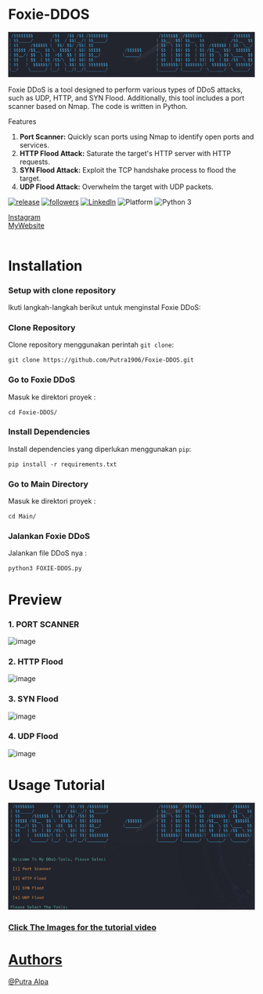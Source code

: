 # Foxie-DDOS
<img src=img/Tittle.png> <br>

Foxie DDoS is a tool designed to perform various types of DDoS attacks, such as UDP, HTTP, and SYN Flood. Additionally, this tool includes a port scanner based on Nmap. The code is written in Python.

Features <br>
1. <b>Port Scanner:</b> Quickly scan ports using Nmap to identify open ports and services.<br>
2. <b>HTTP Flood Attack:</b> Saturate the target's HTTP server with HTTP requests. <br>
3. <b>SYN Flood Attack:</b> Exploit the TCP handshake process to flood the target. <br>
4. <b>UDP Flood Attack:</b> Overwhelm the target with UDP packets. <br>




[![release](https://img.shields.io/badge/release-v1.0-blue)]()
[![followers](https://img.shields.io/badge/follow-7-blue)](https://github.com/Putra1906)
[![LinkedIn](https://img.shields.io/badge/Follow_on_LinkedIn-blue?logo=linkedin)](https://www.linkedin.com/in/putra-alpa-omega-bangun-18222b241/)
![Platform](https://img.shields.io/badge/platform-Linux-blue?logo=linux&logoColor=white)
![Python 3](https://img.shields.io/badge/Python-3-blue?logo=python&logoColor=white)




[Instagram](https://www.instagram.com/ptraalpha_/) <br>
[MyWebsite](https://66c72be4361cdf0c6be6b1a4--portfolioputra.netlify.app/) <br>
<br>


# Installation
### Setup with clone repository

Ikuti langkah-langkah berikut untuk menginstal Foxie DDoS:

### Clone Repository

Clone repository menggunakan perintah `git clone`:

    git clone https://github.com/Putra1906/Foxie-DDOS.git

### Go to Foxie DDoS

Masuk ke direktori proyek :

    cd Foxie-DDOS/

### Install Dependencies

Install dependencies yang diperlukan menggunakan `pip`:

    pip install -r requirements.txt

### Go to Main Directory

Masuk ke direktori proyek :

    cd Main/

### Jalankan Foxie DDoS

Jalankan file DDoS nya :

    python3 FOXIE-DDOS.py

# Preview
### 1. PORT SCANNER
![image](https://github.com/user-attachments/assets/b1758c37-b8a9-4982-8417-530439bcbff7) <br>
### 2. HTTP Flood
![image](https://github.com/user-attachments/assets/45ac2c61-499a-4aac-9358-f5832118317a) <br>
### 3. SYN Flood
![image](https://github.com/user-attachments/assets/e273de18-0771-4f21-89ab-ea1e8dd26e49) <br>
### 4. UDP Flood
![image](https://github.com/user-attachments/assets/03bae9d6-2453-4917-bed5-d8c8acd278d3) <br>



# Usage Tutorial
<a href="https://drive.google.com/file/d/1DVPE_P6OCKWmsvDFC5_OKjTCtbSd6RVQ/view?usp=sharing"><img src="img/Video Tittle.png"> <br>
### Click The Images for the tutorial video

# Authors
[@Putra Alpa](https://github.com/Putra1906)


